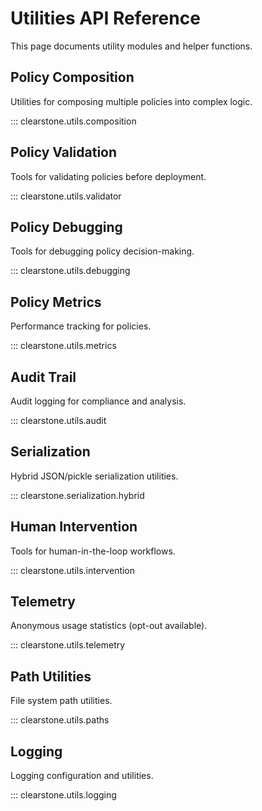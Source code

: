 # Utilities API Reference

This page documents utility modules and helper functions.

## Policy Composition

Utilities for composing multiple policies into complex logic.

::: clearstone.utils.composition

## Policy Validation

Tools for validating policies before deployment.

::: clearstone.utils.validator

## Policy Debugging

Tools for debugging policy decision-making.

::: clearstone.utils.debugging

## Policy Metrics

Performance tracking for policies.

::: clearstone.utils.metrics

## Audit Trail

Audit logging for compliance and analysis.

::: clearstone.utils.audit

## Serialization

Hybrid JSON/pickle serialization utilities.

::: clearstone.serialization.hybrid

## Human Intervention

Tools for human-in-the-loop workflows.

::: clearstone.utils.intervention

## Telemetry

Anonymous usage statistics (opt-out available).

::: clearstone.utils.telemetry

## Path Utilities

File system path utilities.

::: clearstone.utils.paths

## Logging

Logging configuration and utilities.

::: clearstone.utils.logging

